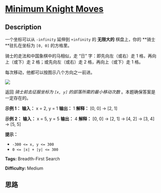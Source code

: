 # [Minimum Knight Moves][title]

## Description

一个坐标可以从 `-infinity` 延伸到 `+infinity` 的 **无限大的**  棋盘上，你的 **骑士  **驻扎在坐标为 `[0, 0]`
的方格里。

骑士的走法和中国象棋中的马相似，走 “日” 字：即先向左（或右）走 1 格，再向上（或下）走 2 格；或先向左（或右）走 2 格，再向上（或下）走 1 格。

每次移动，他都可以按图示八个方向之一前进。

![](https://assets.leetcode.com/uploads/2018/10/12/knight.png)

返回 _骑士前去征服坐标为  `[x, y]` 的部落所需的最小移动次数_ 。本题确保答案是一定存在的。



**示例 1：**
            **输入：** x = 2, y = 1    **输出：** 1    **解释：** [0, 0] → [2, 1]    

**示例 2：**
            **输入：** x = 5, y = 5    **输出：** 4    **解释：** [0, 0] → [2, 1] → [4, 2] → [3, 4] → [5, 5]    



**提示：**

  * `-300 <= x, y <= 300`
  * `0 <= |x| + |y| <= 300`


**Tags:** Breadth-First Search

**Difficulty:** Medium

## 思路

[title]: https://leetcode-cn.com/problems/minimum-knight-moves
